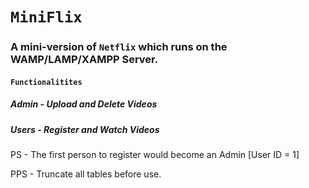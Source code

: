 # `MiniFlix`

### A mini-version of ```Netflix``` which runs on the WAMP/LAMP/XAMPP Server.

 
 
#### ```Functionalitites```       

##### Admin - Upload and Delete Videos

##### Users - Register and Watch Videos

PS - The first person to register would become an Admin [User ID = 1]

PPS - Truncate all tables before use.
            
      
     
